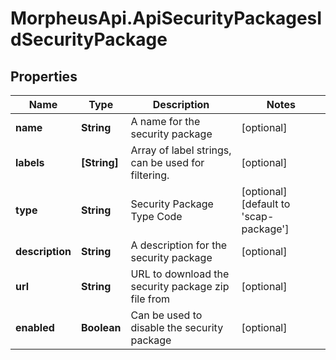 # MorpheusApi.ApiSecurityPackagesIdSecurityPackage

## Properties

Name | Type | Description | Notes
------------ | ------------- | ------------- | -------------
**name** | **String** | A name for the security package | [optional] 
**labels** | **[String]** | Array of label strings, can be used for filtering. | [optional] 
**type** | **String** | Security Package Type Code | [optional] [default to &#39;scap-package&#39;]
**description** | **String** | A description for the security package | [optional] 
**url** | **String** | URL to download the security package zip file from | [optional] 
**enabled** | **Boolean** | Can be used to disable the security package | [optional] 


